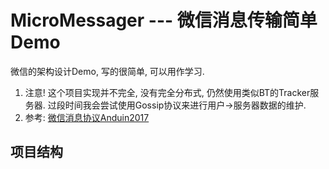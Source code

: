 # MicroMessager --- 微信消息传输简单Demo

微信的架构设计Demo, 写的很简单, 可以用作学习.

1. 注意! 这个项目实现并不完全, 没有完全分布式, 仍然使用类似BT的Tracker服务器. 过段时间我会尝试使用Gossip协议来进行用户->服务器数据的维护.
2. 参考: [微信消息协议Anduin2017](https://anduin.aiursoft.com/post/2020/5/21/how-wechat-design-distributed-messging-protocol)

## 项目结构

